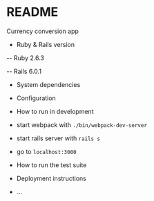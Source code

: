 # README

Currency conversion app

* Ruby & Rails version

-- Ruby 2.6.3

-- Rails 6.0.1


* System dependencies


* Configuration


* How to run in development

- start webpack with `./bin/webpack-dev-server`

- start rails server with `rails s`

- go to `localhost:3000`


* How to run the test suite


* Deployment instructions


* ...
